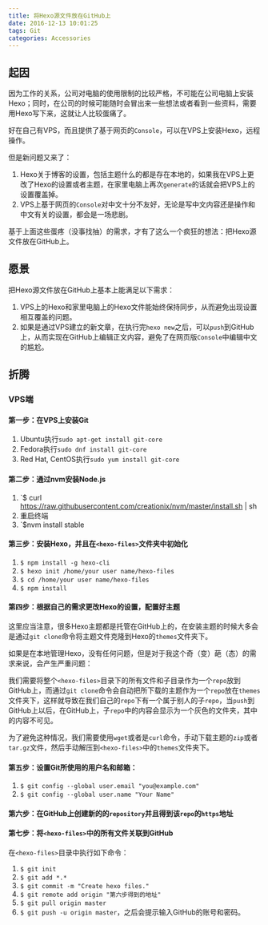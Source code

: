 ```yaml
---
title: 将Hexo源文件放在GitHub上
date: 2016-12-13 10:01:25
tags: Git
categories: Accessories
---
```


## 起因

因为工作的关系，公司对电脑的使用限制的比较严格，不可能在公司电脑上安装Hexo；同时，在公司的时候可能随时会冒出来一些想法或者看到一些资料，需要用Hexo写下来，这就让人比较蛋痛了。

好在自己有VPS，而且提供了基于网页的`Console`，可以在VPS上安装Hexo，远程操作。

但是新问题又来了：

1. Hexo关于博客的设置，包括主题什么的都是存在本地的，如果我在VPS上更改了Hexo的设置或者主题，在家里电脑上再次`generate`的话就会把VPS上的设置覆盖掉。
2. VPS上基于网页的`Console`对中文十分不友好，无论是写中文内容还是操作和中文有关的设置，都会是一场悲剧。

基于上面这些蛋疼（没事找抽）的需求，才有了这么一个疯狂的想法：把Hexo源文件放在GitHub上。

## 愿景

把Hexo源文件放在GitHub上基本上能满足以下需求：

1. VPS上的Hexo和家里电脑上的Hexo文件能始终保持同步，从而避免出现设置相互覆盖的问题。
2. 如果是通过VPS建立的新文章，在执行完`hexo new`之后，可以`push`到GitHub上，从而实现在GitHub上编辑正文内容，避免了在网页版`Console`中编辑中文的尴尬。

## 折腾

### VPS端

#### 第一步：在VPS上安装Git

1. Ubuntu执行`sudo apt-get install git-core`
2. Fedora执行`sudo dnf install git-core`
3. Red Hat, CentOS执行`sudo yum install git-core`

#### 第二步：通过nvm安装Node.js

1. `$ curl https://raw.githubusercontent.com/creationix/nvm/master/install.sh | sh
2. 重启终端
3. `$nvm install stable
  
#### 第三步：安装Hexo，并且在`<hexo-files>`文件夹中初始化

1. `$ npm install -g hexo-cli`
2. `$ hexo init /home/your user name/hexo-files`
3. `$ cd /home/your user name/hexo-files`
4. `$ npm install`
  
#### 第四步：根据自己的需求更改Hexo的设置，配置好主题

这里应当注意，很多Hexo主题都是托管在GitHub上的，在安装主题的时候大多会是通过`git clone`命令将主题文件克隆到Hexo的`themes`文件夹下。

如果是在本地管理Hexo，没有任何问题，但是对于我这个奇（变）葩（态）的需求来说，会产生严重问题：

我们需要将整个`<hexo-files>`目录下的所有文件和子目录作为一个`repo`放到GitHub上，而通过`git clone`命令会自动把所下载的主题作为一个`repo`放在`themes`文件夹下，这样就导致在我们自己的`repo`下有一个属于别人的子`repo`，当`push`到GitHub上以后，在GitHub上，子`repo`中的内容会显示为一个灰色的文件夹，其中的内容不可见。

为了避免这种情况，我们需要使用`wget`或者是`curl`命令，手动下载主题的`zip`或者`tar.gz`文件，然后手动解压到`<hexo-files>`中的`themes`文件夹下。

#### 第五步：设置Git所使用的用户名和邮箱：

1. `$ git config --global user.email "you@example.com"`
2. `$ git config --global user.name "Your Name"`

#### 第六步：在GitHub上创建新的的`repository`并且得到该`repo`的`https`地址

#### 第七步：将`<hexo-files>`中的所有文件关联到GitHub

在`<hexo-files>`目录中执行如下命令：

1. `$ git init`
2. `$ git add *.*`
3. `$ git commit -m "Create hexo files."`
4. `$ git remote add origin "第六步得到的地址"`
5. `$ git pull origin master`
6. `$ git push -u origin master`，之后会提示输入GitHub的账号和密码。
